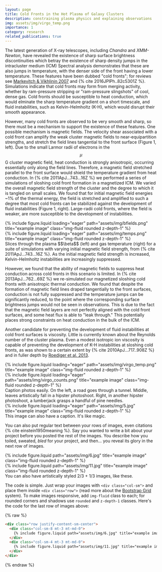 ```yaml
---
layout: page
title: Cold Fronts in the Hot Plasma of Galaxy Clusters
description: constraining plasma physics and explaining observations
img: assets/img/virgo_temp.png
importance: 1
category: research
related_publications: true
---
```


The latest generation of X-ray telescopes, including *Chandra* and *XMM-Newton*, have revealed the existence of sharp
surface brightness discontinuities which betray the existence of sharp density jumps in the intracluster medium (ICM)
Spectral analysis demonstrates that these are also jumps in temperature, with the denser side of the front having a
lower temperature. These features have been dubbed "cold fronts"; for reviews see [Markevitch & Vikhlinin
2007](http://adsabs.harvard.edu/abs/2007PhR...443....1M) and {% cite 2016JPlPh..82c5301Z %}. Simulations indicate that cold fronts may form
from merging activity, whether by ram-pressure stripping or "ram-pressure slingshots" of cool, dense gas. Cold fronts
should be susceptible to heat conduction, which would elminate the sharp temperature gradient on a short timescale, and
fluid instabilities, such as Kelvin-Helmholtz (K-H), which would disrupt their smooth appearance.

However, many cold fronts are observed to be very smooth and sharp, so there must be a mechanism to support the existence of these features. One possible mechanism is magnetic fields. The velocity shear associated with a cold front can amplify the weak cluster magnetic fields to near-equipartition strengths, and stretch the field lines tangential to the front surface (Figure 1, left). Due to the small Larmor radii of electrons in the $$\mu$$G cluster magnetic field, heat conduction is strongly anisotropic, occurring essentially only along the field lines. Therefore, a magnetic field stretched parallel to the front surface would shield the temperature gradient from heat conduction. In {% cite 2011ApJ...743...16Z %} we performed a series of simulations of sloshing cold front formation in a magnetized ICM. We varied the overall magnetic field strength of the cluster and the degree to which it is tangled on small scales. We found that for initial magnetic field energies ~1% of the thermal energy, the field is stretched and amplified to such a degree that most cold fronts can be stabilized against the development of fluid instabilities (Figure 1, right). Large-radii cold fronts, where the field is weaker, are more susceptible to the development of instabilities.

<div class="row">
    <div class="col-sm mt-2 mt-md-0">
        {% include figure.liquid loading="eager" path="assets/img/bfields.png" title="example image" class="img-fluid rounded z-depth-1" %}
    </div>
    <div class="col-sm mt-2 mt-md-0">
        {% include figure.liquid loading="eager" path="assets/img/temps.png" title="example image" class="img-fluid rounded z-depth-1" %}
    </div>
</div>
<div class="caption">
    Slices through the plasma $$\beta$$ (left) and gas temperature (right) for a suite of simulations with varying initial magnetic field strength, from {% cite 2011ApJ...743...16Z %}. As the initial magnetic field strength is increased, Kelvin-Helmholtz instabilities are increasingly suppressed.
</div>

However, we found that the ability of magnetic fields to suppress heat conduction across cold fronts in this scenario is limited. In {% cite 2013ApJ...762...69Z %} we re-simulated our magnetized sloshing cold fronts with anisotropic thermal conduction. We found that despite the formation of magnetic field lines draped tangentially to the front surfaces, conduction is not fully suppressed and the temperature jumps can be significantly reduced, to the point where the corresponding surface brightness jumps would not be seen in observations. This is due to the fact that the magnetic field layers are not perfectly aligned with the cold front surfaces, and some heat flux is able to "leak through." This potentially places strong constraints on heat conduction in the bulk of the ICM.

Another candidate for preventing the development of fluid instabilities at cold front surfaces is viscosity. Little is currently known about the Reynolds number of the cluster plasma. Even a modest isotropic ion viscosity is capable of preventing the development of K-H instabilities at sloshing cold fronts, as was shown to a certain extent by {% cite 2010ApJ...717..908Z %} and in fuller depth by [Roediger et al. 2013](https://ui.adsabs.harvard.edu/abs/2013ApJ...764...60R/abstract).



<div class="row">
    <div class="col-sm mt-2 mt-md-0">
        {% include figure.liquid loading="eager" path="assets/img/virgo_temp.png" title="example image" class="img-fluid rounded z-depth-1" %}
    </div>
    <div class="col-sm mt-2 mt-md-0">
        {% include figure.liquid loading="eager" path="assets/img/virgo_counts.png" title="example image" class="img-fluid rounded z-depth-1" %}
    </div>
</div>
<div class="caption">
    Caption photos easily. On the left, a road goes through a tunnel. Middle, leaves artistically fall in a hipster photoshoot. Right, in another hipster photoshoot, a lumberjack grasps a handful of pine needles.
</div>
<div class="row">
    <div class="col-sm mt-3 mt-md-0">
        {% include figure.liquid loading="eager" path="assets/img/5.jpg" title="example image" class="img-fluid rounded z-depth-1" %}
    </div>
</div>
<div class="caption">
    This image can also have a caption. It's like magic.
</div>

You can also put regular text between your rows of images, even citations {% cite einstein1950meaning %}.
Say you wanted to write a bit about your project before you posted the rest of the images.
You describe how you toiled, sweated, _bled_ for your project, and then... you reveal its glory in the next row of images.

<div class="row justify-content-sm-center">
    <div class="col-sm-8 mt-3 mt-md-0">
        {% include figure.liquid path="assets/img/6.jpg" title="example image" class="img-fluid rounded z-depth-1" %}
    </div>
    <div class="col-sm-4 mt-3 mt-md-0">
        {% include figure.liquid path="assets/img/11.jpg" title="example image" class="img-fluid rounded z-depth-1" %}
    </div>
</div>
<div class="caption">
    You can also have artistically styled 2/3 + 1/3 images, like these.
</div>

The code is simple.
Just wrap your images with `<div class="col-sm">` and place them inside `<div class="row">` (read more about the <a href="https://getbootstrap.com/docs/4.4/layout/grid/">Bootstrap Grid</a> system).
To make images responsive, add `img-fluid` class to each; for rounded corners and shadows use `rounded` and `z-depth-1` classes.
Here's the code for the last row of images above:

{% raw %}

```html
<div class="row justify-content-sm-center">
  <div class="col-sm-8 mt-3 mt-md-0">
    {% include figure.liquid path="assets/img/6.jpg" title="example image" class="img-fluid rounded z-depth-1" %}
  </div>
  <div class="col-sm-4 mt-3 mt-md-0">
    {% include figure.liquid path="assets/img/11.jpg" title="example image" class="img-fluid rounded z-depth-1" %}
  </div>
</div>
```

{% endraw %}

